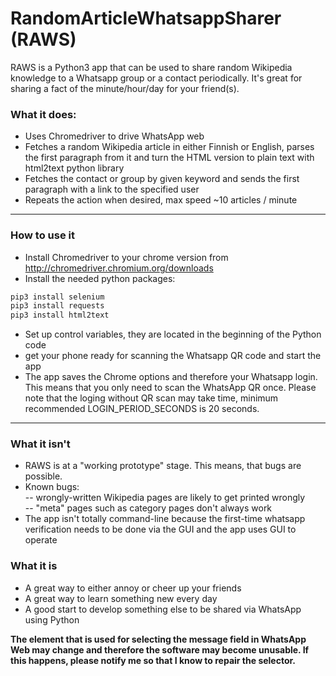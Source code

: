 # RandomArticleWhatsappSharer (RAWS)
RAWS is a Python3 app that can be used to share random Wikipedia knowledge to a Whatsapp group or a contact periodically.
It's great for sharing a fact of the minute/hour/day for your friend(s).

### What it does:
  - Uses Chromedriver to drive WhatsApp web
  - Fetches a random Wikipedia article in either Finnish or English, parses the first paragraph from it and turn the HTML version to plain text with html2text python library
  - Fetches the contact or group by given keyword and sends the first paragraph with a link to the specified user
  - Repeats the action when desired, max speed ~10 articles / minute
  ---
### How to use it
- Install Chromedriver to your chrome version from http://chromedriver.chromium.org/downloads
- Install the needed python packages:
```sh
pip3 install selenium
pip3 install requests
pip3 install html2text
```
- Set up control variables, they are located in the beginning of the Python code
- get your phone ready for scanning the Whatsapp QR code and start the app
- The app saves the Chrome options and therefore your Whatsapp login. This means that you only need to scan the WhatsApp QR once. Please note that the loging without QR scan may take time, minimum recommended LOGIN_PERIOD_SECONDS is 20 seconds.
---
### What it isn't
- RAWS is at a "working prototype" stage. This means, that bugs are possible.
- Known bugs:  
-- wrongly-written Wikipedia pages are likely to get printed wrongly  
-- "meta" pages such as category pages don't always work  
- The app isn't totally command-line because the first-time whatsapp verification needs to be done via the GUI and the app uses GUI to operate
### What it is
- A great way to either annoy or cheer up your friends
- A great way to learn something new every day
- A good start to develop something else to be shared via WhatsApp using Python

**The element that is used for selecting the message field in WhatsApp Web may change and therefore the software may become unusable. If this happens, please notify me so that I know to repair the selector.**
  
  
  
  


